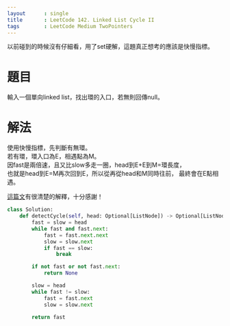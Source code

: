 ```yaml
---
layout      : single
title       : LeetCode 142. Linked List Cycle II
tags 		: LeetCode Medium TwoPointers
---
```

以前碰到的時候沒有仔細看，用了set硬解，這題真正想考的應該是快慢指標。

# 題目
輸入一個單向linked list，找出環的入口，若無則回傳null。

# 解法
使用快慢指標，先判斷有無環。  
若有環，環入口為E，相遇點為M。  
因fast是兩倍速，且又比slow多走一圈，head到E+E到M=環長度，  
也就是head到E=M再次回到E，所以從再從head和M同時往前，
最終會在E點相遇。

[這篇文](https://www.cnblogs.com/hiddenfox/p/3408931.html)有很清楚的解釋，十分感謝！

```python
class Solution:
    def detectCycle(self, head: Optional[ListNode]) -> Optional[ListNode]:
        fast = slow = head
        while fast and fast.next:
            fast = fast.next.next
            slow = slow.next
            if fast == slow:
                break

        if not fast or not fast.next:
            return None

        slow = head
        while fast != slow:
            fast = fast.next
            slow = slow.next

        return fast
```
